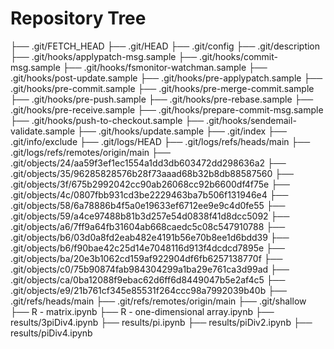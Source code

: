 # Repository Tree

├── .git/FETCH_HEAD
├── .git/HEAD
├── .git/config
├── .git/description
├── .git/hooks/applypatch-msg.sample
├── .git/hooks/commit-msg.sample
├── .git/hooks/fsmonitor-watchman.sample
├── .git/hooks/post-update.sample
├── .git/hooks/pre-applypatch.sample
├── .git/hooks/pre-commit.sample
├── .git/hooks/pre-merge-commit.sample
├── .git/hooks/pre-push.sample
├── .git/hooks/pre-rebase.sample
├── .git/hooks/pre-receive.sample
├── .git/hooks/prepare-commit-msg.sample
├── .git/hooks/push-to-checkout.sample
├── .git/hooks/sendemail-validate.sample
├── .git/hooks/update.sample
├── .git/index
├── .git/info/exclude
├── .git/logs/HEAD
├── .git/logs/refs/heads/main
├── .git/logs/refs/remotes/origin/main
├── .git/objects/24/aa59f3ef1ec1554a1dd3db603472dd298636a2
├── .git/objects/35/96285828576b28f73aaad68b32b8db88587560
├── .git/objects/3f/675b2992042cc90ab26068cc92b6600df4f75e
├── .git/objects/4c/0807fbb931cd3be2229463ba7b506f131946e4
├── .git/objects/58/6a78886b4f5a0e19633ef6712ee9e9c4d0fe55
├── .git/objects/59/a4ce97488b81b3d257e54d0838f41d8dcc5092
├── .git/objects/a6/7ff9a64fb31604ab668caedc5c08c547910788
├── .git/objects/b6/03d0a8fd2eab482e4191b56e70b8ee1d6bdd39
├── .git/objects/b6/f90bae42c25d14e7048116d913f4dcdcd7895e
├── .git/objects/ba/20e3b1062cd159af922904df6fb6257138770f
├── .git/objects/c0/75b90874fab984304299a1ba29e761ca3d99ad
├── .git/objects/ca/0ba12088f9ebac62d6ff6d8449047b5e2af4c5
├── .git/objects/e9/21b761cf345e85531f264ccc98a7992039b40b
├── .git/refs/heads/main
├── .git/refs/remotes/origin/main
├── .git/shallow
├── R - matrix.ipynb
├── R - one-dimensional array.ipynb
├── results/3piDiv4.ipynb
├── results/pi.ipynb
├── results/piDiv2.ipynb
├── results/piDiv4.ipynb
